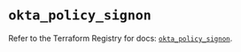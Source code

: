 # `okta_policy_signon`

Refer to the Terraform Registry for docs: [`okta_policy_signon`](https://registry.terraform.io/providers/okta/okta/4.13.1/docs/resources/policy_signon).
